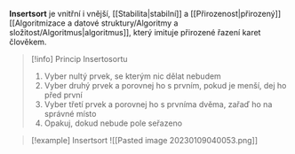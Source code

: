 **Insertsort** je vnitřní i vnější, [[Stabilita|stabilní]] a [[Přirozenost|přirozený]] [[Algoritmizace a datové struktury/Algoritmy a složitost/Algoritmus|algoritmus]], který imituje přirozené řazení karet člověkem.

>[!info] Princip Insertosortu
>1. Vyber nultý prvek, se kterým nic dělat nebudem
>2. Vyber druhý prvek a porovnej ho s prvním, pokud je menší, dej ho před první
>3. Vyber třetí prvek a porovnej ho s prvníma dvěma, zařaď ho na správné místo
>4. Opakuj, dokud nebude pole seřazeno

>[!example] Insertsort
>![[Pasted image 20230109040053.png]]